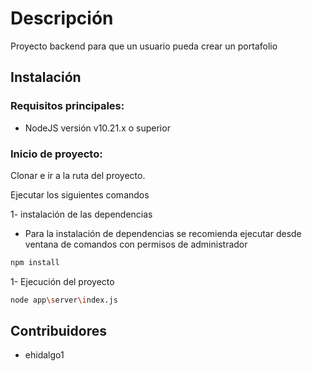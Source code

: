 # Descripción

Proyecto backend para que un usuario pueda crear un portafolio

## Instalación

### Requisitos principales:

* NodeJS versión v10.21.x o superior

### Inicio de proyecto:

Clonar e ir a la ruta del proyecto.

Ejecutar los siguientes comandos 

1- instalación de las dependencias

* Para la instalación de dependencias se recomienda ejecutar desde ventana de comandos con permisos de administrador

```bash
npm install
```
1- Ejecución del proyecto

```bash
node app\server\index.js
```

## Contribuidores

* ehidalgo1
